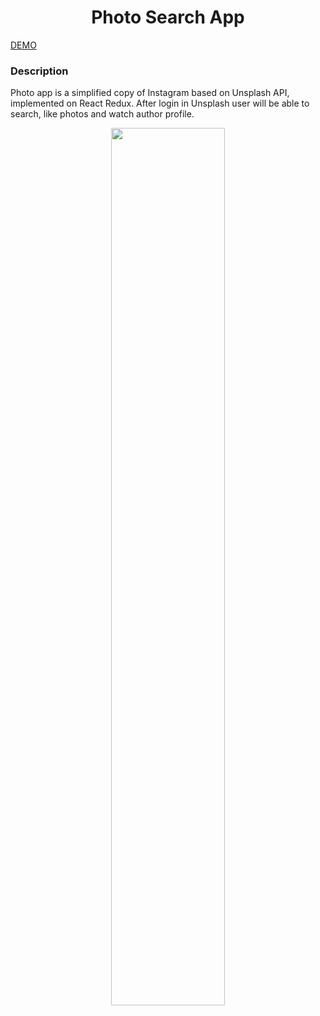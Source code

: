 <h1 align='center'>Photo Search App</h1>
<a align='center' href='https://iiwebdev.mcdir.ru/'>DEMO</a>

### Description
Photo app is a simplified copy of Instagram based on Unsplash API, implemented on React Redux. 
After login in Unsplash user will be able to search, like photos and watch author profile.
<p align="center"><img src="https://media.giphy.com/media/s0T9ygdlrPOpUxtKVR/giphy.gif" width="60%"></p>

